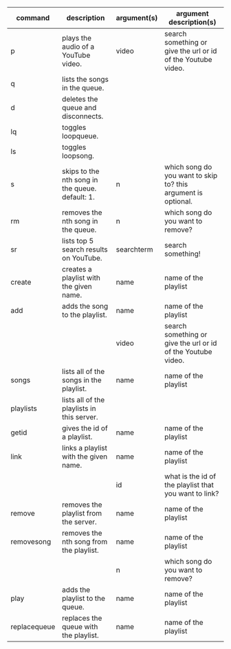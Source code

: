 | command | description | argument(s) | argument description(s) |
|---|---|---|---|
| p | plays the audio of a YouTube video. | video | search something or give the url or id of the Youtube video. |
| q | lists the songs in the queue. |  |  |
| d | deletes the queue and disconnects. |  |  |
| lq | toggles loopqueue. |  |  |
| ls | toggles loopsong. |  |  |
| s | skips to the nth song in the queue. default: 1. | n | which song do you want to skip to? this argument is optional. |
| rm | removes the nth song in the queue. | n | which song do you want to remove? |
| sr | lists top 5 search results on YouTube. | searchterm | search something! |
| create | creates a playlist with the given name. | name | name of the playlist |
| add | adds the song to the playlist. | name | name of the playlist |
|  |  | video | search something or give the url or id of the Youtube video. |
| songs | lists all of the songs in the playlist. | name | name of the playlist |
| playlists | lists all of the playlists in this server. |  |  |
| getid | gives the id of a playlist. | name | name of the playlist |
| link | links a playlist with the given name. | name | name of the playlist |
|  |  | id | what is the id of the playlist that you want to link? |
| remove | removes the playlist from the server. | name | name of the playlist |
| removesong | removes the nth song from the playlist. | name | name of the playlist |
|  |  | n | which song do you want to remove? |
| play | adds the playlist to the queue. | name | name of the playlist |
| replacequeue | replaces the queue with the playlist. | name | name of the playlist |